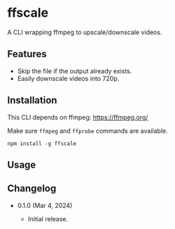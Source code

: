 ffscale
==============================

A CLI wrapping ffmpeg to upscale/downscale videos.

Features
--------

* Skip the file if the output already exists.
* Easily downscale videos into 720p.

Installation
------------

This CLI depends on ffmpeg:
https://ffmpeg.org/

Make sure `ffmpeg` and `ffprobe` commands are available.

```
npm install -g ffscale
```

Usage
-----



Changelog
---------

* 0.1.0 (Mar 4, 2024)

  - Initial release.
